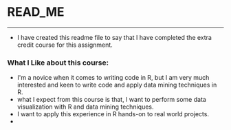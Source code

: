 # READ_ME
---
* I have created this readme file to say that I have completed the extra credit course for this assignment.

### What I Like about this course:
* I'm a novice when it comes to writing code in R, but I am very much interested and keen to write code and apply data mining techniques in R.
* what I expect from this course is that, I want to perform some data visualization with R and data mining techniques.
* I want to apply this experience in R hands-on to real world projects.
* 

